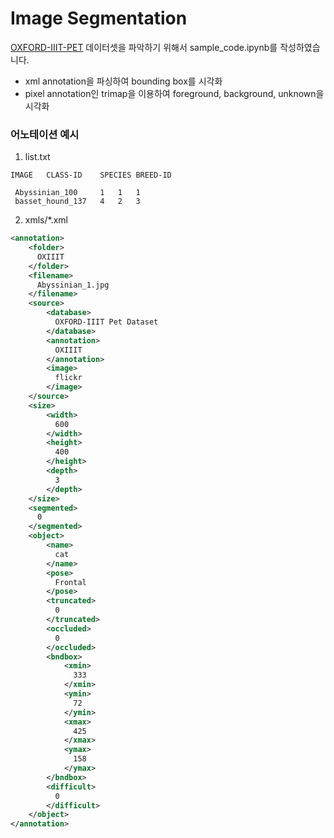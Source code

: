 # Image Segmentation

[OXFORD-IIIT-PET](https://www.robots.ox.ac.uk/%7Evgg/data/pets/) 데이터셋을 파악하기 위해서 sample_code.ipynb를 작성하였습니다.

* xml annotation을 파싱하여 bounding box를 시각화
* pixel annotation인 trimap을 이용하여 foreground, background, unknown을 시각화


### 어노테이션 예시

1. list.txt

```
IMAGE   CLASS-ID    SPECIES BREED-ID
 
 Abyssinian_100     1   1   1
 basset_hound_137   4   2   3
```

2. xmls/*.xml

```xml
<annotation>
	<folder>
	  OXIIIT
	</folder>
	<filename>
	  Abyssinian_1.jpg
	</filename>
	<source>
		<database>
		  OXFORD-IIIT Pet Dataset
		</database>
		<annotation>
		  OXIIIT
		</annotation>
		<image>
		  flickr
		</image>
	</source>
	<size>
		<width>
		  600
		</width>
		<height>
		  400
		</height>
		<depth>
		  3
		</depth>
	</size>
	<segmented>
	  0
	</segmented>
	<object>
		<name>
		  cat
		</name>
		<pose>
		  Frontal
		</pose>
		<truncated>
		  0
		</truncated>
		<occluded>
		  0
		</occluded>
		<bndbox>
			<xmin>
			  333
			</xmin>
			<ymin>
			  72
			</ymin>
			<xmax>
			  425
			</xmax>
			<ymax>
			  158
			</ymax>
		</bndbox>
		<difficult>
		  0
		</difficult>
	</object>
</annotation>
```

